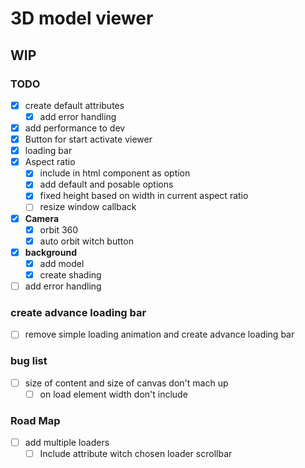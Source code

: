# 3D model viewer 

## WIP

### TODO

- [x] create default attributes 
  - [x] add error handling
- [x] add performance to dev
- [x] Button for start activate viewer
- [x] loading bar
- [x] Aspect ratio 
  - [x] include in html component as option
  - [x] add default and posable options
  - [x] fixed height based on width in current aspect ratio
  - [ ] resize window callback
- [x] **Camera**
  - [x] orbit 360
  - [x] auto orbit witch button
- [x] **background**
  - [x] add model 
  - [x] create shading
- [ ] add error handling 

### create advance loading bar
- [ ] remove simple loading animation and create advance loading bar 


### bug list 
- [ ] size of content and size of canvas don't mach up 
  - [ ] on load element width don't include 

### Road Map

- [ ] add multiple loaders
  - [ ] Include attribute witch chosen loader scrollbar 